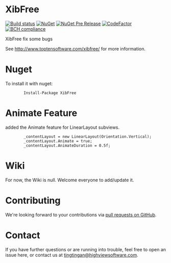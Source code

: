 # XibFree 
[![Build status](https://build.mobile.azure.com/v0.1/apps/bd349e55-965f-4013-9ec0-0c05ac57bb72/branches/Dev/badge)](https://mobile.azure.com)
[![NuGet](https://img.shields.io/nuget/v/XibFree.svg)](https://www.nuget.org/packages/XibFree)
[![NuGet Pre Release](https://img.shields.io/nuget/vpre/XibFree.svg)](https://www.nuget.org/packages/XibFree)
[![CodeFactor](https://www.codefactor.io/repository/github/tingtingan/xibfree/badge)](https://www.codefactor.io/repository/github/tingtingan/xibfree)
[![BCH compliance](https://bettercodehub.com/edge/badge/TingtingAn/XibFree?branch=Dev)](https://bettercodehub.com/)


XibFree fix some bugs

See http://www.toptensoftware.com/xibfree/ for more information.

# Nuget

To install it with nuget:

            Install-Package XibFree


# Animate Feature 

added the Animate feature for LinearLayout subviews.

            _contentLayout = new LinearLayout(Orientation.Vertical);
            _contentLayout.Animate = true;
            _contentLayout.AnimateDuration = 0.5f;

# Wiki

For now, the Wiki is null.  Welcome everyone to add/update it.

# Contributing

We're looking forward to your contributions via [pull requests on GitHub](https://github.com/TingtingAn/XibFree).

# Contact

If you have further questions or are running into trouble, feel free to open an issue here, or contact us at [tingtingan@highviewsoftware.com](mailto:tingtingan@highviewsoftware.com).
